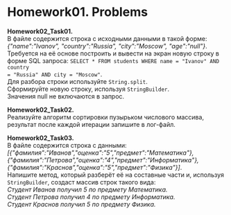 # Homework01. Problems

**Homework02_Task01.**<br>
В файле содержится строка с исходными данными в такой форме: *{"name":"Ivanov", "country":"Russia", "city":"Moscow", "age":"null"}*.<br>
Требуется на её основе построить и вывести на экран новую строку в форме SQL запроса: <code>SELECT * FROM students WHERE name = "Ivanov" AND country = "Russia" AND city = "Moscow"</code>.<br>
Для разбора строки используйте <code>String.split</code>.<br>
Сформируйте новую строку, используя <code>StringBuilder</code>.<br>
Значения null не включаются в запрос.

**Homework02_Task02.**<br>
Реализуйте алгоритм сортировки пузырьком числового массива, результат после каждой итерации запишите в лог-файл.

**Homework02_Task03.**<br>
В файле содержится строка с данными:
*[{"фамилия":"Иванов","оценка":"5","предмет":"Математика"}, {"фамилия":"Петрова","оценка":"4","предмет":"Информатика"}, {"фамилия":"Краснов","оценка":"5","предмет":"Физика"}]*.<br>
Напишите метод, который разберёт её на составные части и, используя <code>StringBuilder</code>, создаст массив строк такого вида:<br>
*Студент Иванов получил 5 по предмету Математика.<br>
Студент Петрова получил 4 по предмету Информатика.<br>
Студент Краснов получил 5 по предмету Физика.*
